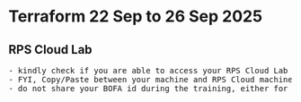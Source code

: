 # Terraform 22 Sep to 26 Sep 2025

## RPS Cloud Lab
<pre>
- kindly check if you are able to access your RPS Cloud Lab
- FYI, Copy/Paste between your machine and RPS Cloud machine is disabled as per your bank policy
- do not share your BOFA id during the training, either for pre/post test or for any other purpose during this training
</pre>
